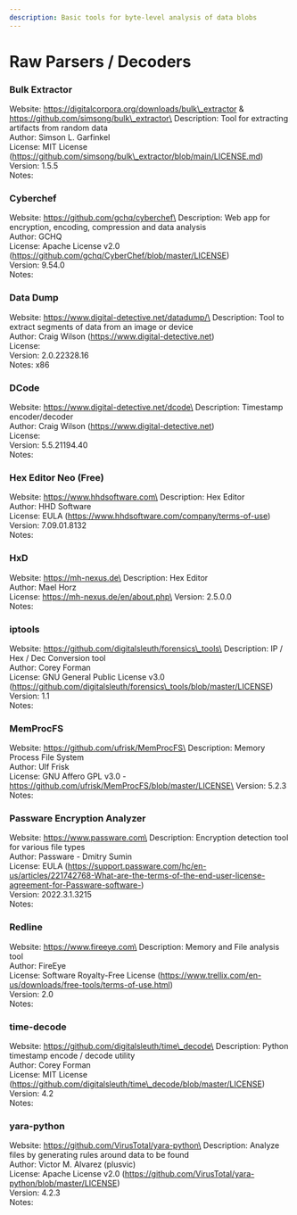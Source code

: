 ```yaml
---
description: Basic tools for byte-level analysis of data blobs
---
```


# Raw Parsers / Decoders

### Bulk Extractor

Website: https://digitalcorpora.org/downloads/bulk\_extractor & https://github.com/simsong/bulk\_extractor\
Description: Tool for extracting artifacts from random data\
Author: Simson L. Garfinkel\
License: MIT License (https://github.com/simsong/bulk\_extractor/blob/main/LICENSE.md)\
Version: 1.5.5\
Notes:

### Cyberchef

Website: https://github.com/gchq/cyberchef\
Description: Web app for encryption, encoding, compression and data analysis\
Author: GCHQ\
License: Apache License v2.0 (https://github.com/gchq/CyberChef/blob/master/LICENSE)\
Version: 9.54.0\
Notes:

### Data Dump

Website: https://www.digital-detective.net/datadump/\
Description: Tool to extract segments of data from an image or device\
Author: Craig Wilson (https://www.digital-detective.net)\
License:\
Version: 2.0.22328.16\
Notes: x86

### DCode

Website: https://www.digital-detective.net/dcode\
Description: Timestamp encoder/decoder\
Author: Craig Wilson (https://www.digital-detective.net)\
License:\
Version: 5.5.21194.40\
Notes:

### Hex Editor Neo (Free)

Website: https://www.hhdsoftware.com\
Description: Hex Editor\
Author: HHD Software\
License: EULA (https://www.hhdsoftware.com/company/terms-of-use)\
Version: 7.09.01.8132\
Notes:

### HxD

Website: https://mh-nexus.de\
Description: Hex Editor\
Author: Mael Horz\
License: https://mh-nexus.de/en/about.php\
Version: 2.5.0.0\
Notes:

### iptools

Website: https://github.com/digitalsleuth/forensics\_tools\
Description: IP / Hex / Dec Conversion tool\
Author: Corey Forman\
License: GNU General Public License v3.0 (https://github.com/digitalsleuth/forensics\_tools/blob/master/LICENSE)\
Version: 1.1\
Notes:

### MemProcFS

Website: https://github.com/ufrisk/MemProcFS\
Description: Memory Process File System\
Author: Ulf Frisk\
License: GNU Affero GPL v3.0 - https://github.com/ufrisk/MemProcFS/blob/master/LICENSE\
Version: 5.2.3\
Notes:

### Passware Encryption Analyzer

Website: https://www.passware.com\
Description: Encryption detection tool for various file types\
Author: Passware - Dmitry Sumin\
License: EULA (https://support.passware.com/hc/en-us/articles/221742768-What-are-the-terms-of-the-end-user-license-agreement-for-Passware-software-)\
Version: 2022.3.1.3215\
Notes:

### Redline

Website: https://www.fireeye.com\
Description: Memory and File analysis tool\
Author: FireEye\
License: Software Royalty-Free License (https://www.trellix.com/en-us/downloads/free-tools/terms-of-use.html)\
Version: 2.0\
Notes:

### time-decode

Website: https://github.com/digitalsleuth/time\_decode\
Description: Python timestamp encode / decode utility\
Author: Corey Forman\
License: MIT License (https://github.com/digitalsleuth/time\_decode/blob/master/LICENSE)\
Version: 4.2\
Notes:

### yara-python

Website: https://github.com/VirusTotal/yara-python\
Description: Analyze files by generating rules around data to be found\
Author: Victor M. Alvarez (plusvic)\
License: Apache License v2.0 (https://github.com/VirusTotal/yara-python/blob/master/LICENSE)\
Version: 4.2.3\
Notes:
